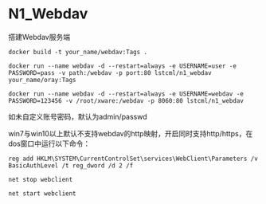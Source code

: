 # N1_Webdav
搭建Webdav服务端

`docker build -t your_name/webdav:Tags .`

`docker run --name webdav -d --restart=always -e USERNAME=user -e PASSWORD=pass -v path:/webdav -p port:80 lstcml/n1_webdav your_name/oray:Tags`

`docker run --name webdav -d --restart=always -e USERNAME=webdav -e PASSWORD=123456 -v /root/xware:/webdav -p 8060:80 lstcml/n1_webdav`

如未自定义账号密码，默认为admin/passwd

win7与win10以上默认不支持webdav的http映射，开启同时支持http/https，在dos窗口中运行以下命令：

`reg add HKLM\SYSTEM\CurrentControlSet\services\WebClient\Parameters /v BasicAuthLevel /t reg_dword /d 2 /f`

`net stop webclient`

`net start webclient`